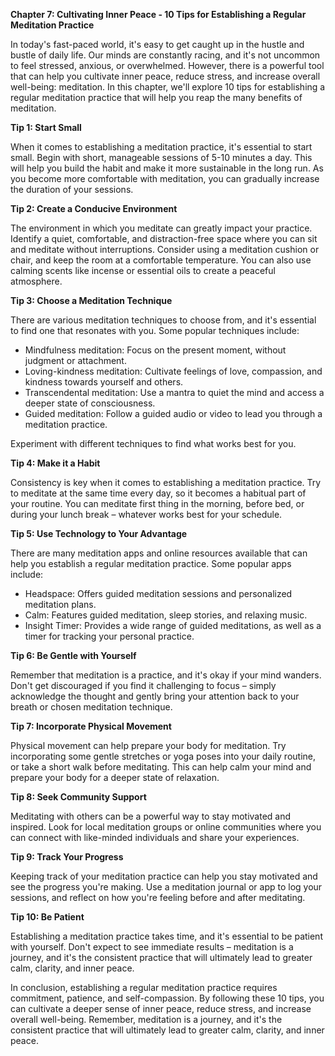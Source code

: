 <p><strong>Chapter 7: Cultivating Inner Peace - 10 Tips for Establishing a Regular Meditation Practice</strong></p>

<p>In today's fast-paced world, it's easy to get caught up in the hustle and bustle of daily life. Our minds are constantly racing, and it's not uncommon to feel stressed, anxious, or overwhelmed. However, there is a powerful tool that can help you cultivate inner peace, reduce stress, and increase overall well-being: meditation. In this chapter, we'll explore 10 tips for establishing a regular meditation practice that will help you reap the many benefits of meditation.</p>

<p><strong>Tip 1: Start Small</strong></p>

<p>When it comes to establishing a meditation practice, it's essential to start small. Begin with short, manageable sessions of 5-10 minutes a day. This will help you build the habit and make it more sustainable in the long run. As you become more comfortable with meditation, you can gradually increase the duration of your sessions.</p>

<p><strong>Tip 2: Create a Conducive Environment</strong></p>

<p>The environment in which you meditate can greatly impact your practice. Identify a quiet, comfortable, and distraction-free space where you can sit and meditate without interruptions. Consider using a meditation cushion or chair, and keep the room at a comfortable temperature. You can also use calming scents like incense or essential oils to create a peaceful atmosphere.</p>

<p><strong>Tip 3: Choose a Meditation Technique</strong></p>

<p>There are various meditation techniques to choose from, and it's essential to find one that resonates with you. Some popular techniques include:</p>

<ul>
<li>Mindfulness meditation: Focus on the present moment, without judgment or attachment.</li>
<li>Loving-kindness meditation: Cultivate feelings of love, compassion, and kindness towards yourself and others.</li>
<li>Transcendental meditation: Use a mantra to quiet the mind and access a deeper state of consciousness.</li>
<li>Guided meditation: Follow a guided audio or video to lead you through a meditation practice.</li>
</ul>

<p>Experiment with different techniques to find what works best for you.</p>

<p><strong>Tip 4: Make it a Habit</strong></p>

<p>Consistency is key when it comes to establishing a meditation practice. Try to meditate at the same time every day, so it becomes a habitual part of your routine. You can meditate first thing in the morning, before bed, or during your lunch break – whatever works best for your schedule.</p>

<p><strong>Tip 5: Use Technology to Your Advantage</strong></p>

<p>There are many meditation apps and online resources available that can help you establish a regular meditation practice. Some popular apps include:</p>

<ul>
<li>Headspace: Offers guided meditation sessions and personalized meditation plans.</li>
<li>Calm: Features guided meditation, sleep stories, and relaxing music.</li>
<li>Insight Timer: Provides a wide range of guided meditations, as well as a timer for tracking your personal practice.</li>
</ul>

<p><strong>Tip 6: Be Gentle with Yourself</strong></p>

<p>Remember that meditation is a practice, and it's okay if your mind wanders. Don't get discouraged if you find it challenging to focus – simply acknowledge the thought and gently bring your attention back to your breath or chosen meditation technique.</p>

<p><strong>Tip 7: Incorporate Physical Movement</strong></p>

<p>Physical movement can help prepare your body for meditation. Try incorporating some gentle stretches or yoga poses into your daily routine, or take a short walk before meditating. This can help calm your mind and prepare your body for a deeper state of relaxation.</p>

<p><strong>Tip 8: Seek Community Support</strong></p>

<p>Meditating with others can be a powerful way to stay motivated and inspired. Look for local meditation groups or online communities where you can connect with like-minded individuals and share your experiences.</p>

<p><strong>Tip 9: Track Your Progress</strong></p>

<p>Keeping track of your meditation practice can help you stay motivated and see the progress you're making. Use a meditation journal or app to log your sessions, and reflect on how you're feeling before and after meditating.</p>

<p><strong>Tip 10: Be Patient</strong></p>

<p>Establishing a meditation practice takes time, and it's essential to be patient with yourself. Don't expect to see immediate results – meditation is a journey, and it's the consistent practice that will ultimately lead to greater calm, clarity, and inner peace.</p>

<p>In conclusion, establishing a regular meditation practice requires commitment, patience, and self-compassion. By following these 10 tips, you can cultivate a deeper sense of inner peace, reduce stress, and increase overall well-being. Remember, meditation is a journey, and it's the consistent practice that will ultimately lead to greater calm, clarity, and inner peace.</p>

